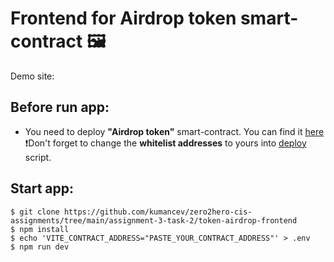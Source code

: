 # Frontend for Airdrop token smart-contract 🖼️
Demo site:  
## Before run app:
- You need to deploy __"Airdrop token"__ smart-contract. You can find it [here](https://github.com/kumancev/zero2hero-cis-assignments/tree/main/assignment-2-task-3) 
❗Don't forget to change the __whitelist addresses__ to yours into [deploy](https://github.com/kumancev/zero2hero-cis-assignments/blob/main/assignment-2-task-3/scripts/deploy.ts) script.

## Start app:
```shell
$ git clone https://github.com/kumancev/zero2hero-cis-assignments/tree/main/assignment-3-task-2/token-airdrop-frontend
$ npm install
$ echo 'VITE_CONTRACT_ADDRESS="PASTE_YOUR_CONTRACT_ADDRESS"' > .env
$ npm run dev
```
